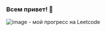 ### Всем привет! 👋

  ![image](https://img.shields.io/badge/dynamic/json?style=for-the-badge&labelColor=black&color=%23ffa116&label=%D0%A0%D0%B5%D1%88%D0%B5%D0%BD%D0%BE%20%D0%B7%D0%B0%D0%B4%D0%B0%D1%87&query=solvedOverTotal&url=https%3A%2F%2Fleetcode-badge.vercel.app%2Fapi%2Fusers%2Fasei3k&logo=leetcode&logoColor=yellow) - мой прогресс на Leetcode
